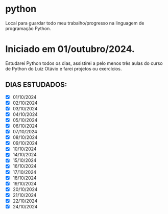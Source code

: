 # python
Local para guardar todo meu trabalho/progresso na linguagem de programação Python.

# Iniciado em 01/outubro/2024.

Estudarei Python todos os dias, assistirei a pelo menos três aulas do curso de Python do Luiz Otávio e farei projetos ou exercícios.

## DIAS ESTUDADOS:
* [X] 01/10/2024
* [X] 02/10/2024 
* [X] 03/10/2024 
* [X] 04/10/2024
* [X] 05/10/2024
* [X] 06/10/2024
* [X] 07/10/2024
* [X] 08/10/2024
* [X] 09/10/2024
* [X] 10/10/2024
* [X] 14/10/2024
* [X] 15/10/2024
* [X] 16/10/2024
* [X] 17/10/2024
* [X] 18/10/2024
* [X] 19/10/2024
* [X] 20/10/2024
* [X] 21/10/2024
* [X] 22/10/2024
* [X] 24/10/2024